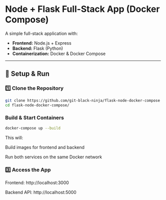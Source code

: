 # Node + Flask Full-Stack App (Docker Compose)

A simple full-stack application with:

- **Frontend:** Node.js + Express
- **Backend:** Flask (Python)
- **Containerization:** Docker & Docker Compose


---

## 🚀 Setup & Run

### 1️⃣ Clone the Repository
```bash
git clone https://github.com/git-black-ninja/flask-node-docker-compose
cd flask-node-docker-compose/
```

### Build & Start Containers

```bash
docker-compose up --build
```

This will:

Build images for frontend and backend

Run both services on the same Docker network

### 3️⃣ Access the App

Frontend: http://localhost:3000

Backend API: http://localhost:5000
